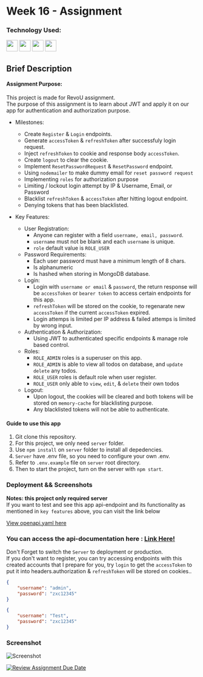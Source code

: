 # Week 16 - Assignment

### Technology Used:

<p align="left">    
<img src="https://cdn.jsdelivr.net/gh/devicons/devicon/icons/javascript/javascript-original.svg" width="30"
                height="30" />
<img src="https://cdn.jsdelivr.net/gh/devicons/devicon/icons/express/express-original.svg" width="30"
                height="30" />
<img src="https://cdn.jsdelivr.net/gh/devicons/devicon/icons/mongodb/mongodb-original-wordmark.svg"
           width="30"
                height="30" />
<img src="https://cdn.jsdelivr.net/gh/devicons/devicon/icons/nodejs/nodejs-original.svg" width="30"
                height="30"/>
                
</p>

## Brief Description

#### Assignment Purpose:

This project is made for RevoU assignment.<br>
The purpose of this assignment is to learn about JWT and apply it on our app for authentication and authorization purpose.

- Milestones:

  - Create `Register` & `Login` endpoints.
  - Generate `accessToken` & `refreshToken` after successfuly login request.
  - Inject `refreshToken` to cookie and response body `accessToken`.
  - Create `logout` to clear the cookie.
  - Implement `ResetPasswordRequest` & `ResetPassword` endpoint.
  - Using `nodemailer` to make dummy email for `reset password request`
  - Implementing `roles` for authorization purpose
  - Limiting / lockout login attempt by IP & Username, Email, or Password
  - Blacklist `refreshToken` & `accessToken` after hitting logout endpoint.
  - Denying tokens that has been blacklisted.

- Key Features:
  - User Registration:
    - Anyone can register with a field `username, email, password`.
    - `username` must not be blank and each `username` is unique.
    - `role` default value is `ROLE_USER`
  - Password Requirements:
    - Each user password must have a minimum length of 8 chars.
    - Is alphanumeric
    - Is hashed when storing in MongoDB database.
  - Login:
    - Login with `username or email` & `password`, the return response will be `accessToken` or `bearer token` to access certain endpoints for this app.
    - `refreshToken` will be stored on the cookie, to regenarate new `accessToken` if the current `accessToken` expired.
    - Login attemps is limited per IP address & failed attemps is limited by wrong input.
  - Authentication & Authorization:
    - Using JWT to authenticated specific endpoints & manage role based control.
  - Roles:
    - `ROLE_ADMIN` roles is a superuser on this app.
    - `ROLE_ADMIN` is able to view all todos on database, and `update` `delete` any todos.
    - `ROLE_USER` roles is default role when user register.
    - `ROLE_USER` only able to `view`, `edit`, & `delete` their own todos
  - Logout:
    - Upon logout, the cookies will be cleared and both tokens will be stored on `memory-cache` for blacklisting purpose.
    - Any blacklisted tokens will not be able to authenticate.

#### Guide to use this app

1. Git clone this repository.
2. For this project, we only need `server` folder.
3. Use `npm install` on `server` folder to install all depedencies.
4. `Server` have .env file, so you need to configure your own .env.
5. Refer to `.env.example` file on `server` root directory.
6. Then to start the project, turn on the server with `npm start`.

### Deployment && Screenshots

**Notes: this project only required server**<br>
If you want to test and see this app api-endpoint and its functionality as mentioned in `key features` above, you can visit the link below <br>

[View openapi.yaml here](./server/src/doc/openapi.yaml)<br>
### You can access the api-documentation here : [Link Here!]()
Don't Forget to switch the `Server` to deployment or production.<br>
If you don't want to register, you can try accessing endpoints with this created accounts that I prepare for you, try `login` to get the `accessToken` to put it into headers.authorization & `refreshToken` will be stored on cookies..

```json
{
    "username": "admin",
    "password": "zxc12345"
}

{
    "username": "Test",
    "password": "zxc12345"
}
```


### Screenshot
![Screenshot](images/image.png)













[![Review Assignment Due Date](https://classroom.github.com/assets/deadline-readme-button-24ddc0f5d75046c5622901739e7c5dd533143b0c8e959d652212380cedb1ea36.svg)](https://classroom.github.com/a/GB9tUzun)
